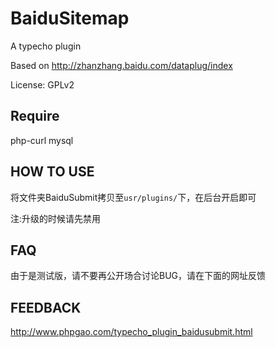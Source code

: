 # BaiduSitemap
A typecho plugin

Based on http://zhanzhang.baidu.com/dataplug/index

License: GPLv2

## Require

php-curl
mysql

## HOW TO USE

将文件夹BaiduSubmit拷贝至`usr/plugins/`下，在后台开启即可

注:升级的时候请先禁用

## FAQ

由于是测试版，请不要再公开场合讨论BUG，请在下面的网址反馈

## FEEDBACK

http://www.phpgao.com/typecho_plugin_baidusubmit.html
